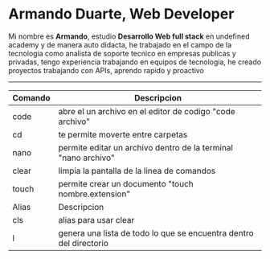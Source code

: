 # Armando Duarte, Web Developer
Mi nombre es **Armando**, estudio **Desarrollo Web full stack** en undefined academy y de manera auto didacta, he trabajado en el campo de la tecnologia como analista de soporte tecnico en empresas publicas y privadas, tengo experiencia trabajando en equipos de tecnologia, he creado proyectos trabajando con APIs, aprendo rapido y proactivo

---

|Comando|Descripcion|
|--|--|
|code|abre el un archivo en el editor de codigo "code archivo"|
|cd|te permite moverte entre carpetas|
|nano|permite editar un archivo dentro de la terminal "nano archivo"|
|clear|limpia la pantalla de la linea de comandos|
|touch|permite crear un documento "touch nombre.extension"|
|Alias|Descripcion|
|cls|alias para usar clear|
|l|genera una lista de todo lo que se encuentra dentro del directorio|